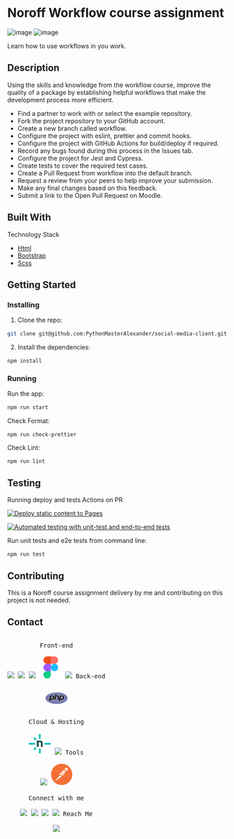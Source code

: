 # Noroff Workflow course assignment

![image](https://user-images.githubusercontent.com/25181517/192108372-f71d70ac-7ae6-4c0d-8395-51d8870c2ef0.png) ![image](https://user-images.githubusercontent.com/25181517/192108374-8da61ba1-99ec-41d7-80b8-fb2f7c0a4948.png)

Learn how to use workflows in you work.

## Description

Using the skills and knowledge from the workflow course, improve the quality of a package by establishing helpful workflows that make the development process more efficient.

- Find a partner to work with or select the example repository.
- Fork the project repository to your GitHub account.
- Create a new branch called workflow.
- Configure the project with eslint, prettier and commit hooks.
- Configure the project with GitHub Actions for build/deploy if required.
- Record any bugs found during this process in the Issues tab.
- Configure the project for Jest and Cypress.
- Create tests to cover the required test cases.
- Create a Pull Request from workflow into the default branch.
- Request a review from your peers to help improve your submission.
- Make any final changes based on this feedback.
- Submit a link to the Open Pull Request on Moodle.

## Built With

Technology Stack

- [Html](https://developer.mozilla.org/en-US/docs/Web/HTML)
- [Bootstrap](https://getbootstrap.com)
- [Scss](https://sass-lang.com/)

## Getting Started

### Installing

1. Clone the repo:

```bash
git clone git@github.com:PythonMasterAlexander/social-media-client.git
```

2. Install the dependencies:

```
npm install
```

### Running

Run the app:

```bash
npm run start
```

Check Format:

```
npm run check-prettier
```

Check Lint:

```
npm run lint
```

## Testing

Running deploy and tests Actions on PR

[![Deploy static content to Pages](https://github.com/PythonMasterAlexander/social-media-client/actions/workflows/pages.yml/badge.svg)](https://github.com/PythonMasterAlexander/social-media-client/actions/workflows/pages.yml)

[![Automated testing with unit-test and end-to-end tests](https://github.com/PythonMasterAlexander/social-media-client/actions/workflows/tests.yml/badge.svg)](https://github.com/PythonMasterAlexander/social-media-client/actions/workflows/tests.yml)

Run unit tests and e2e tests from command line:

```
npm run test
```

## Contributing

This is a Noroff course assignment delivery by me and contributing on this project is not needed.

## Contact

<p style="display: inline-block;" align="center" widht="80%">
  <kbd>
    <kbd>
        <kbd>Front-end</kbd>
        <br>
        <br>
        <img width="50px" src="https://cdn.jsdelivr.net/gh/devicons/devicon/icons/html5/html5-original.svg" /> 
        <img width="50px" src="https://cdn.jsdelivr.net/gh/devicons/devicon/icons/css3/css3-plain.svg" /> 
        <!-- <img width="50px" src="https://cdn.jsdelivr.net/gh/devicons/devicon/icons/bootstrap/bootstrap-plain.svg" />  -->
        <!-- <img width="50px" src="https://cdn.jsdelivr.net/gh/devicons/devicon/icons/angularjs/angularjs-plain.svg" /> -->
        <img width="50px" src="https://cdn.jsdelivr.net/gh/devicons/devicon/icons/javascript/javascript-original.svg" />
        <img width="50px" src="https://github.com/devicons/devicon/blob/master/icons/figma/figma-original.svg" />
        <img width="50px" src="https://camo.githubusercontent.com/d5de95dd0d27e74bfe80901cdea3688b2d4c82357c2a6466f6dd03c8fb2e7b56/68747470733a2f2f6564656e742e6769746875622e696f2f537570657254696e7949636f6e732f696d616765732f7376672f776f726470726573732e737667" />
        <!-- <img width="50px" src="https://cdn.jsdelivr.net/gh/devicons/devicon/icons/jquery/jquery-plain.svg" /> -->
    </kbd>
        <kbd>
        <kbd>Back-end</kbd>
        <br>
        <br>
        <img width="50px" src="https://github.com/devicons/devicon/blob/master/icons/php/php-original.svg" />
    </kbd>
    <br>
    <br>
    <kbd>
        <kbd>Cloud & Hosting</kbd>
        <br>
        <br>
        <img width="50px" src="https://github.com/devicons/devicon/blob/master/icons/netlify/netlify-original.svg" />
        <img width="50px" src="https://camo.githubusercontent.com/6859b81bad9211632c09ba0ba5aff3ce23d87f38bd199a05cfdd67b70d8ef58e/68747470733a2f2f6564656e742e6769746875622e696f2f537570657254696e7949636f6e732f696d616765732f7376672f6769746875622e737667" />
    </kbd>
    <kbd>
        <kbd>Tools</kbd>
        <br>
        <br>
        <img width="50px" src="https://cdn.jsdelivr.net/gh/devicons/devicon/icons/vscode/vscode-original.svg" />
        <img width="50px" src="https://github.com/devicons/devicon/blob/master/icons/postman/postman-original.svg" />
    </kbd>
    <br>
    <br>
    <kbd>
     <kbd>Connect with me</kbd>
    <br>
    <br>
       <a href="https://no.linkedin.com/in/jon-are-haver%C3%A5en-bratt%C3%A5s-5a3805262?trk=people-guest_people_search-card"><img width="50px" src="https://camo.githubusercontent.com/6eeeae9698286e45eda5d2973026a896fd42fa7f4271bf31aa74e9557e82181a/68747470733a2f2f6564656e742e6769746875622e696f2f537570657254696e7949636f6e732f696d616765732f7376672f6c696e6b6564696e2e737667" /></a>
        <a href="https://www.discord.com"><img width="50px" src="https://camo.githubusercontent.com/f66a24788a2818b82624c61c17c513d16ea14ac6c579dd1c2b3ffe5df8c6cc22/68747470733a2f2f6564656e742e6769746875622e696f2f537570657254696e7949636f6e732f696d616765732f7376672f646973636f72642e737667" /></a>
     <a href="https://www.facebook.com"><img width="50px" src="https://camo.githubusercontent.com/05bf51513179d5b864921ba868f4bf54d2d74054f8f293f4569d969409b60a69/68747470733a2f2f6564656e742e6769746875622e696f2f537570657254696e7949636f6e732f696d616765732f7376672f66616365626f6f6b2e737667" /></a>
         <a href="https://www.instagram.com/jonareb87?igsh=MTAwdDEzZHFwMWFjbQ%3D%3D&utm_source=qr"><img width="50px" src="https://camo.githubusercontent.com/d94fd60f67ea9647bb508da87ad32b1eacd2bfb6745fac2be9869f9483bd0dca/68747470733a2f2f6564656e742e6769746875622e696f2f537570657254696e7949636f6e732f696d616765732f7376672f696e7374616772616d2e737667" /></a>
    </kbd>
        <kbd>
        <kbd>Reach Me</kbd>
        <br>
        <br>
<a href="mailto:mail@kongsvinger-it.no">
  <img width="50px" src="https://camo.githubusercontent.com/e626c5e6524798b6b31cb05eddba0fb781bd2f920f11fa3261692e61db288696/68747470733a2f2f6564656e742e6769746875622e696f2f537570657254696e7949636f6e732f696d616765732f7376672f6f75746c6f6f6b2e737667" />
</a>
    </kbd>
  </kbd>
</p>
